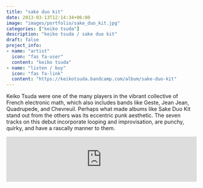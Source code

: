 ```yaml
---
title: "sake duo kit"
date: 2013-03-13T12:14:34+06:00
image: "images/portfolio/sake_duo_kit.jpg"
categories: ["keiko tsuda"]
description: "keiko tsuda / sake duo kit"
draft: false
project_info:
- name: "artist"
  icon: "fas fa-user"
  content: "keiko tsuda"
- name: "listen / buy"
  icon: "fas fa-link"
  content: "https://keikotsuda.bandcamp.com/album/sake-duo-kit"
---
```


Keiko Tsuda were one of the many players in the vibrant collective of French electronic math, which also includes bands like Geste, Jean Jean, Quadrupede, and Chevreuil. Perhaps what made albums like Sake Duo Kit stand out from the others was its eccentric punk aesthetic. The seven tracks on this debut incorporate looping and improvisation, are punchy, quirky, and have a rascally manner to them.

<iframe style="border: 0; width: 100%; height: 120px;" src="https://bandcamp.com/EmbeddedPlayer/album=1900555156/size=large/bgcol=ffffff/linkcol=0687f5/tracklist=false/artwork=small/transparent=true/" seamless><a href="https://keikotsuda.bandcamp.com/album/sake-duo-kit">Sake Duo Kit by Keiko Tsuda</a></iframe>
